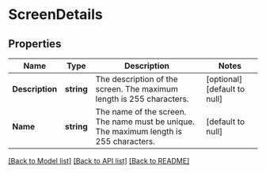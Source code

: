 # ScreenDetails

## Properties
Name | Type | Description | Notes
------------ | ------------- | ------------- | -------------
**Description** | **string** | The description of the screen. The maximum length is 255 characters. | [optional] [default to null]
**Name** | **string** | The name of the screen. The name must be unique. The maximum length is 255 characters. | [default to null]

[[Back to Model list]](../README.md#documentation-for-models) [[Back to API list]](../README.md#documentation-for-api-endpoints) [[Back to README]](../README.md)

